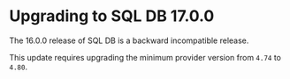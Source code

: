 # Upgrading to SQL DB 17.0.0

The 16.0.0 release of SQL DB is a backward incompatible release.

This update requires upgrading the minimum provider version from `4.74` to `4.80`.
